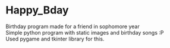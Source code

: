 # Happy_Bday
Birthday program made for a friend in sophomore year<br>
Simple python program with static images and birthday songs :P <br>
Used pygame and tkinter library for this.<br>
